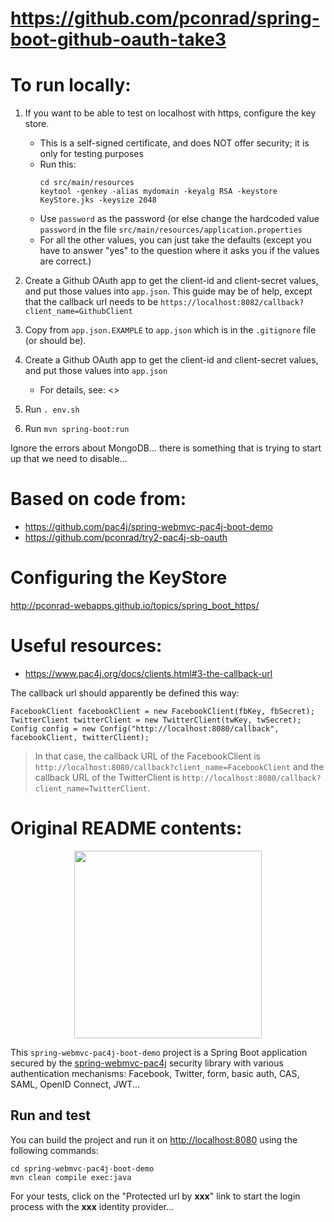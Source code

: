 # <https://github.com/pconrad/spring-boot-github-oauth-take3>
 
# To run locally:

1. If you want to be able to test on localhost with https, configure the key store.  
   * This is a self-signed certificate, and does NOT offer security; it is only for testing purposes
   * Run this:
      ```
      cd src/main/resources
      keytool -genkey -alias mydomain -keyalg RSA -keystore KeyStore.jks -keysize 2048
      ```
   * Use `password` as the password (or else change the hardcoded value `password` in the file `src/main/resources/application.properties`
   * For all the other values, you can just take the defaults (except you have to answer "yes" to the question 
       where it asks you if the values are correct.)
   
2. Create a Github OAuth app to get the client-id and client-secret values, and put those values into `app.json`.  This
   guide may be of help, except that the callback url needs to be
  `https://localhost:8082/callback?client_name=GithubClient`
2. Copy from `app.json.EXAMPLE` to `app.json` which is in the `.gitignore` file (or should be).
2. Create a Github OAuth app to get the client-id and client-secret values, and put those values into `app.json`
   * For details, see: <>
3. Run `. env.sh`
4. Run `mvn spring-boot:run`

Ignore the errors about MongoDB... there is something that is trying to start up that we need to disable...

# Based on code from:

* <https://github.com/pac4j/spring-webmvc-pac4j-boot-demo>
* <https://github.com/pconrad/try2-pac4j-sb-oauth>


# Configuring the KeyStore

<http://pconrad-webapps.github.io/topics/spring_boot_https/>

# Useful resources:

* <https://www.pac4j.org/docs/clients.html#3-the-callback-url>


The callback url should apparently be defined this way:

```
FacebookClient facebookClient = new FacebookClient(fbKey, fbSecret);
TwitterClient twitterClient = new TwitterClient(twKey, twSecret);
Config config = new Config("http://localhost:8080/callback", facebookClient, twitterClient);
```

> In that case, the callback URL of the FacebookClient is
> `http://localhost:8080/callback?client_name=FacebookClient` and the
> callback URL of the TwitterClient is
> `http://localhost:8080/callback?client_name=TwitterClient`.


# Original README contents:

<p align="center">
  <img src="https://pac4j.github.io/pac4j/img/logo-spring-webmvc.png" width="300" />
</p>

This `spring-webmvc-pac4j-boot-demo` project is a Spring Boot application secured by the [spring-webmvc-pac4j](https://github.com/pac4j/spring-webmvc-pac4j) security library with various authentication mechanisms: Facebook, Twitter, form, basic auth, CAS, SAML, OpenID Connect, JWT...

## Run and test

You can build the project and run it on [http://localhost:8080](http://localhost:8080) using the following commands:

    cd spring-webmvc-pac4j-boot-demo
    mvn clean compile exec:java

For your tests, click on the "Protected url by **xxx**" link to start the login process with the **xxx** identity provider...
